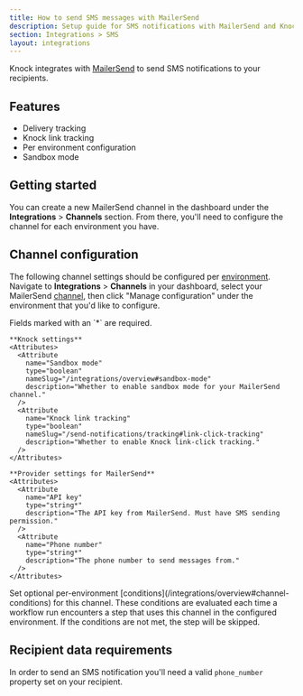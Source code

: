 ```yaml
---
title: How to send SMS messages with MailerSend
description: Setup guide for SMS notifications with MailerSend and Knock.
section: Integrations > SMS
layout: integrations
---
```


Knock integrates with <a href="https://mailersend.com/" target="_blank">MailerSend</a> to send SMS notifications to your recipients.

## Features

- Delivery tracking
- Knock link tracking
- Per environment configuration
- Sandbox mode

## Getting started

You can create a new MailerSend channel in the dashboard under the **Integrations** > **Channels** section. From there, you'll need to configure the channel for each environment you have.

## Channel configuration

The following channel settings should be configured per [environment](/concepts/environments). Navigate to **Integrations** > **Channels** in your dashboard, select your MailerSend [channel](/concepts/channels), then click "Manage configuration" under the environment that you'd like to configure.

<AccordionGroup>
  <Accordion title="Settings">
    Fields marked with an `*` are required.
    
    **Knock settings**
    <Attributes>
      <Attribute
        name="Sandbox mode"
        type="boolean"
        nameSlug="/integrations/overview#sandbox-mode"
        description="Whether to enable sandbox mode for your MailerSend channel."
      />
      <Attribute
        name="Knock link tracking"
        type="boolean"
        nameSlug="/send-notifications/tracking#link-click-tracking"
        description="Whether to enable Knock link-click tracking."
      />
    </Attributes>

    **Provider settings for MailerSend**
    <Attributes>
      <Attribute
        name="API key"
        type="string*"
        description="The API key from MailerSend. Must have SMS sending permission."
      />
      <Attribute
        name="Phone number"
        type="string*"
        description="The phone number to send messages from."
      />
    </Attributes>

  </Accordion>
  <Accordion title="Conditions">
    Set optional per-environment [conditions](/integrations/overview#channel-conditions) for this channel. These conditions are evaluated each time a workflow run encounters a step that uses this channel in the configured environment. If the conditions are not met, the step will be skipped.
  </Accordion>
</AccordionGroup>

## Recipient data requirements

In order to send an SMS notification you'll need a valid `phone_number` property set on your recipient.

